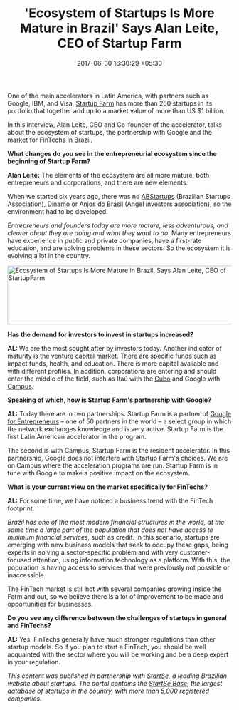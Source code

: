 ﻿---
title: "'Ecosystem of Startups Is More Mature in Brazil' Says Alan Leite, CEO of Startup
  Farm"
date: 2017-06-30 16:30:29 +05:30
categories:
- Fintech
- Insights
- Startups
tags:
- Alan Leite
- Ecosystem
- insights
- South America
- Startup Farm
- Startups
layout: post
type: post
status: publish
category:
- Fintech
- Insights
- Startups
Markets:
- Alan Leite
- Ecosystem
- insights
- South America
- Startup Farm
- Startups
Person: Mariana Rodrigues
---

<p>One of the main accelerators in Latin America, with partners such as Google, IBM, and Visa, <a href="http://www.startupfarm.com.br/" target="_blank" rel="noopener noreferrer">Startup Farm</a> has more than 250 startups in its portfolio that together add up to a market value of more than US $1 billion.</p>
<p>In this interview, Alan Leite, CEO and Co-founder of the accelerator, talks about the ecosystem of startups, the partnership with Google and the market for FinTechs in Brazil.</p>
<p><b>What changes do you see in the entrepreneurial ecosystem since the beginning of Startup Farm?</b></p>
<p><b>Alan Leite:</b> The elements of the ecosystem are all more mature, both entrepreneurs and corporations, and there are new elements.</p>
<p>When we started six years ago, there was no <a href="https://abstartups.com.br/" target="_blank" rel="noopener noreferrer">ABStartups</a> (Brazilian Startups Association), <a href="http://www.dinamo.org.br/" target="_blank" rel="noopener noreferrer">Dínamo</a> or <a href="http://www.anjosdobrasil.net/" target="_blank" rel="noopener noreferrer">Anjos do Brasil</a> (Angel investors association), so the environment had to be developed.</p>
<p><i>Entrepreneurs and founders today are more mature, less adventurous, and clearer about they are doing and what they want to do</i>. Many entrepreneurs have experience in public and private companies, have a first-rate education, and are solving problems in these sectors. So the ecosystem it is evolving a lot in the country.</p>
<p><img class="aligncenter  wp-image-26969" src="https://s3-us-west-2.amazonaws.com/go-medici/uploads/2017/06/j5iufz3iobqdavhxaw2n.png" alt="Ecosystem of Startups Is More Mature in Brazil, Says Alan Leite, CEO of StartupFarm" width="528" height="132" /></p>
<p><b>Has the demand for investors to invest in startups increased?</b></p>
<p><b>AL: </b>We are the most sought after by investors today. Another indicator of maturity is the venture capital market. There are specific funds such as impact funds, health, and education. There is more capital available and with different profiles. In addition, corporations are entering and should enter the middle of the field, such as Itaú with the <a href="https://cubo.network/" target="_blank" rel="noopener noreferrer">Cubo</a> and Google with <a href="https://www.campus.co/sao-paulo/pt" target="_blank" rel="noopener noreferrer">Campus</a>.</p>
<p><b>Speaking of which, how is Startup Farm's partnership with Google?</b></p>
<p><b>AL:</b> Today there are in two partnerships. Startup Farm is a partner of <a href="https://www.googleforentrepreneurs.com" target="_blank" rel="noopener noreferrer">Google for Entrepreneurs</a> – one of 50 partners in the world – a select group in which the network exchanges knowledge and is very active. Startup Farm is the first Latin American accelerator in the program.</p>
<p>The second is with Campus; Startup Farm is the resident accelerator. In this partnership, Google does not interfere with Startup Farm's choices. We are on Campus where the acceleration programs are run. Startup Farm is in tune with Google to make a positive impact on the ecosystem.</p>
<p><b>What is your current view on the market specifically for FinTechs?</b></p>
<p><b>AL:</b> For some time, we have noticed a business trend with the FinTech footprint.</p>
<p><i>Brazil has one of the most modern financial structures in the world, at the same time a large part of the population that does not have access to minimum financial services</i>, such as credit. In this scenario, startups are emerging with new business models that seek to occupy these gaps, being experts in solving a sector-specific problem and with very customer-focused attention, using information technology as a platform. With this, the population is having access to services that were previously not possible or inaccessible.</p>
<p>The FinTech market is still hot with several companies growing inside the Farm and out, so we believe there is a lot of improvement to be made and opportunities for businesses.</p>
<p><b>Do you see any difference between the challenges of startups in general and FinTechs?</b></p>
<p><b>AL:</b> Yes, FinTechs generally have much stronger regulations than other startup models. So if you plan to start a FinTech, you should be well acquainted with the sector where you will be working and be a deep expert in your regulation.</p>
<p><i>This content was published in partnership with </i><a href="http://www.startse.com.br/" target="_blank" rel="noopener noreferrer"><i>StartSe</i></a><i>, a leading Brazilian website about startups. The portal contains the </i><a href="https://base.startse.com.br/" target="_blank" rel="noopener noreferrer"><i>StartSe Base</i></a><i>, the largest database of startups in the country, with more than 5,000 registered companies.</i></p>
